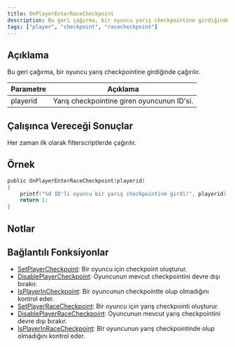 ```yaml
---
title: OnPlayerEnterRaceCheckpoint
description: Bu geri çağırma, bir oyuncu yarış checkpointine girdiğinde çağırılır.
tags: ["player", "checkpoint", "racecheckpoint"]
---
```


## Açıklama

Bu geri çağırma, bir oyuncu yarış checkpointine girdiğinde çağırılır.

| Parametre     | Açıklama                                              |
| -------- | ----------------------------------------------------- |
| playerid | Yarış checkpointine giren oyuncunun ID'si.            |

## Çalışınca Vereceği Sonuçlar

Her zaman ilk olarak filterscriptlerde çağırılır.

## Örnek

```c
public OnPlayerEnterRaceCheckpoint(playerid)
{
    printf("%d ID'li oyuncu bir yarış checkpointine girdi!", playerid);
    return 1;
}
```

## Notlar

<TipNPCCallbacks />

## Bağlantılı Fonksiyonlar

- [SetPlayerCheckpoint](../functions/SetPlayerCheckpoint): Bir oyuncu için checkpoint oluşturur.
- [DisablePlayerCheckpoint](../functions/DisablePlayerCheckpoint): Oyuncunun mevcut checkpointini devre dışı bırakır.
- [IsPlayerInCheckpoint](../functions/IsPlayerInRaceCheckpoint): Bir oyuncunun checkpointte olup olmadığını kontrol eder.
- [SetPlayerRaceCheckpoint](../functions/SetPlayerRaceCheckpoint): Bir oyuncu için yarış checkpointi oluşturur.
- [DisablePlayerRaceCheckpoint](../functions/DisablePlayerRaceCheckpoint): Oyuncunun mevcut yarış checkpointini devre dışı bırakır.
- [IsPlayerInRaceCheckpoint](../functions/IsPlayerInRaceCheckpoint): Bir oyuncunun yarış checkpointinde olup olmadığını kontrol eder.
